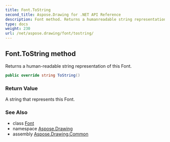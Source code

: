 ```yaml
---
title: Font.ToString
second_title: Aspose.Drawing for .NET API Reference
description: Font method. Returns a humanreadable string representation of this Font
type: docs
weight: 230
url: /net/aspose.drawing/font/tostring/
---
```

## Font.ToString method

Returns a human-readable string representation of this Font.

```csharp
public override string ToString()
```

### Return Value

A string that represents this Font.

### See Also

* class [Font](../)
* namespace [Aspose.Drawing](../../font/)
* assembly [Aspose.Drawing.Common](../../../)


